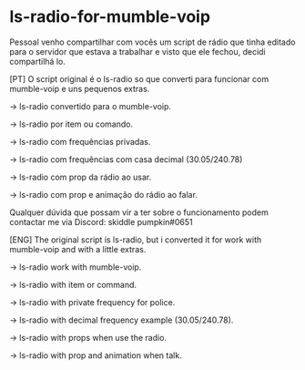 # ls-radio-for-mumble-voip

Pessoal venho compartilhar com vocês um script de rádio que tinha editado para o servidor que estava a trabalhar e visto que ele fechou, decidi compartilhá lo.

[PT]
O script original é o ls-radio so que converti para funcionar com mumble-voip e uns pequenos extras.

-> ls-radio convertido para o mumble-voip.

-> ls-radio por item ou comando.

-> ls-radio com frequências privadas.

-> ls-radio com frequências com casa decimal (30.05/240.78)

-> ls-radio com prop da rádio ao usar.

-> ls-radio com prop e animação do rádio ao falar.

Qualquer dúvida que possam vir a ter sobre o funcionamento podem contactar me via Discord: skiddle pumpkin#0651

[ENG]
The original script is ls-radio, but i converted it for work with mumble-voip and with a little extras.

-> ls-radio work with mumble-voip.

-> ls-radio with item or command.

-> ls-radio with private frequency for police.

-> ls-radio with decimal frequency example (30.05/240.78).

-> ls-radio with props when use the radio.

-> ls-radio with prop and animation when talk.

